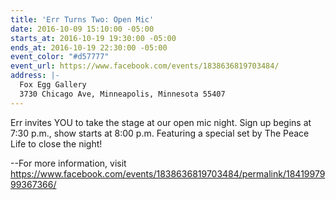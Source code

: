 ```yaml
---
title: 'Err Turns Two: Open Mic'
date: 2016-10-09 15:10:00 -05:00
starts_at: 2016-10-19 19:30:00 -05:00
ends_at: 2016-10-19 22:30:00 -05:00
event_color: "#d57777"
event_url: https://www.facebook.com/events/1838636819703484/
address: |-
  Fox Egg Gallery
  3730 Chicago Ave, Minneapolis, Minnesota 55407
---
```


Err invites YOU to take the stage at our open mic night. Sign up begins at 7:30 p.m., show starts at 8:00 p.m. Featuring a special set by The Peace Life to close the night!

--For more information, visit https://www.facebook.com/events/1838636819703484/permalink/1841997999367366/